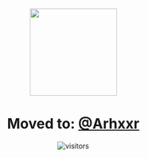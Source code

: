 # 
<div align="center">
<picture><img src="https://vercel-alpha-vert.vercel.app/api?username=Arhssr&show_icons=true&include_all_commits=true&hide=contribs,issues&theme=radical&hide_border=true" height=175></picture>
<br/>

# Moved to: [@Arhxxr](https://github.com/Arhxxr) 

![visitors](https://visitor-badge.laobi.icu/badge?page_id=arhssr.arhssr)

</div>
